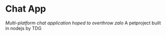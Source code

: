 # Chat App

*Multi-platform chat application hoped to overthrow zalo*
A petproject built in nodejs by TDG


